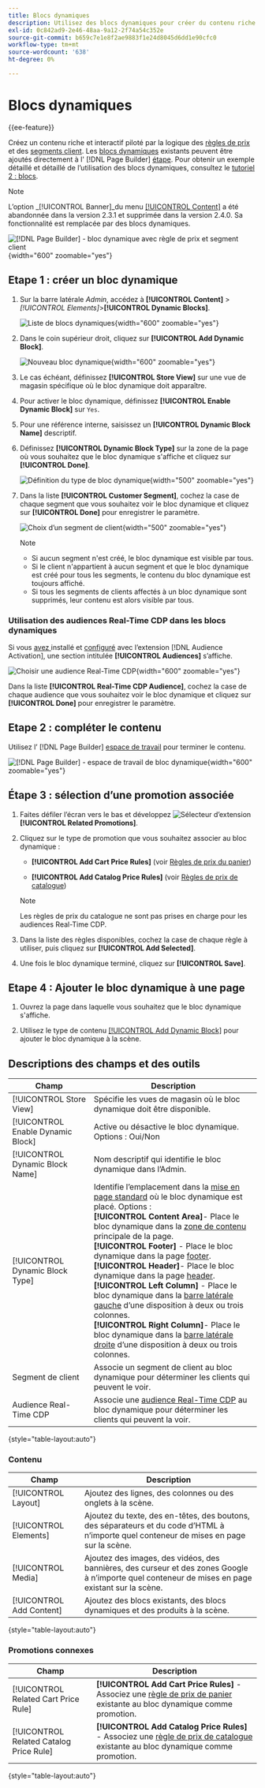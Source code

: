 ```yaml
---
title: Blocs dynamiques
description: Utilisez des blocs dynamiques pour créer du contenu riche et interactif piloté par la logique des règles de prix et des segments clients.
exl-id: 0c842ad9-2e46-48aa-9a12-2f74a54c352e
source-git-commit: b659c7e1e8f2ae9883f1e24d8045d6dd1e90cfc0
workflow-type: tm+mt
source-wordcount: '638'
ht-degree: 0%

---
```


# Blocs dynamiques

{{ee-feature}}

Créez un contenu riche et interactif piloté par la logique des [règles de prix](../merchandising-promotions/introduction.md#price-rules) et des [segments client](../customers/customer-segments.md). Les [blocs dynamiques](../page-builder/dynamic-block.md) existants peuvent être ajoutés directement à l&#39; [!DNL Page Builder] [étape](../page-builder/workspace.md). Pour obtenir un exemple détaillé et détaillé de l’utilisation des blocs dynamiques, consultez le [tutoriel 2 : blocs](../page-builder/2-blocks.md).

>[!NOTE]
>
>L’option _[!UICONTROL Banner]_du menu [[!UICONTROL Content]](content-menu.md) a été abandonnée dans la version 2.3.1 et supprimée dans la version 2.4.0. Sa fonctionnalité est remplacée par des blocs dynamiques.

![[!DNL Page Builder] - bloc dynamique avec règle de prix et segment client](../page-builder/assets/pb-tutorial2-dynamic-block-storefront.png){width="600" zoomable="yes"}

## Etape 1 : créer un bloc dynamique

1. Sur la barre latérale _Admin_, accédez à **[!UICONTROL Content]** > _[!UICONTROL Elements]_>**[!UICONTROL Dynamic Blocks]**.

   ![Liste de blocs dynamiques](../page-builder/assets/pb-tutorial2-block-dynamic-add.png){width="600" zoomable="yes"}

1. Dans le coin supérieur droit, cliquez sur **[!UICONTROL Add Dynamic Block]**.

   ![Nouveau bloc dynamique](../page-builder/assets/pb-tutorial2-block-dynamic-new.png){width="600" zoomable="yes"}

1. Le cas échéant, définissez **[!UICONTROL Store View]** sur une vue de magasin spécifique où le bloc dynamique doit apparaître.

1. Pour activer le bloc dynamique, définissez **[!UICONTROL Enable Dynamic Block]** sur `Yes`.

1. Pour une référence interne, saisissez un **[!UICONTROL Dynamic Block Name]** descriptif.

1. Définissez **[!UICONTROL Dynamic Block Type]** sur la zone de la page où vous souhaitez que le bloc dynamique s&#39;affiche et cliquez sur **[!UICONTROL Done]**.

   ![Définition du type de bloc dynamique](../page-builder/assets/pb-dynamic-block-type.png){width="500" zoomable="yes"}

1. Dans la liste **[!UICONTROL Customer Segment]**, cochez la case de chaque segment que vous souhaitez voir le bloc dynamique et cliquez sur **[!UICONTROL Done]** pour enregistrer le paramètre.

   ![Choix d’un segment de client](../page-builder/assets/pb-dynamic-block-customer-segment.png){width="500" zoomable="yes"}

   >[!NOTE]
   >
   >- Si aucun segment n&#39;est créé, le bloc dynamique est visible par tous.
   >- Si le client n&#39;appartient à aucun segment et que le bloc dynamique est créé pour tous les segments, le contenu du bloc dynamique est toujours affiché.
   >- Si tous les segments de clients affectés à un bloc dynamique sont supprimés, leur contenu est alors visible par tous.

### Utilisation des audiences Real-Time CDP dans les blocs dynamiques

Si vous [ avez ](../customers/audience-activation.md#install-the-extension) installé et [configuré](../customers/audience-activation.md#configure-the-extension) avec l’extension [!DNL Audience Activation], une section intitulée **[!UICONTROL Audiences]** s’affiche.

![Choisir une audience Real-Time CDP](./assets/dynamic-block-rtcdp.png){width="600" zoomable="yes"}

Dans la liste **[!UICONTROL Real-Time CDP Audience]**, cochez la case de chaque audience que vous souhaitez voir le bloc dynamique et cliquez sur **[!UICONTROL Done]** pour enregistrer le paramètre.

## Etape 2 : compléter le contenu

Utilisez l’ [!DNL Page Builder] [espace de travail](../page-builder/workspace.md) pour terminer le contenu.

![[!DNL Page Builder] - espace de travail de bloc dynamique](../page-builder/assets/pb-dynamic-block-workspace.png){width="600" zoomable="yes"}

## Étape 3 : sélection d’une promotion associée

1. Faites défiler l’écran vers le bas et développez ![Sélecteur d’extension](../assets/icon-display-expand.png) **[!UICONTROL Related Promotions]**.

1. Cliquez sur le type de promotion que vous souhaitez associer au bloc dynamique :

   - **[!UICONTROL Add Cart Price Rules]** (voir [ Règles de prix du panier](../merchandising-promotions/price-rules-cart.md))

   - **[!UICONTROL Add Catalog Price Rules]** (voir [Règles de prix de catalogue](../merchandising-promotions/price-rules-catalog.md))

   >[!NOTE]
   >
   >Les règles de prix du catalogue ne sont pas prises en charge pour les audiences Real-Time CDP.

1. Dans la liste des règles disponibles, cochez la case de chaque règle à utiliser, puis cliquez sur **[!UICONTROL Add Selected]**.

1. Une fois le bloc dynamique terminé, cliquez sur **[!UICONTROL Save]**.

## Etape 4 : Ajouter le bloc dynamique à une page

1. Ouvrez la page dans laquelle vous souhaitez que le bloc dynamique s&#39;affiche.

1. Utilisez le type de contenu [[!UICONTROL Add Dynamic Block]](../page-builder/dynamic-block.md) pour ajouter le bloc dynamique à la scène.

## Descriptions des champs et des outils

| Champ | Description |
|--- |--- |
| [!UICONTROL Store View] | Spécifie les vues de magasin où le bloc dynamique doit être disponible. |
| [!UICONTROL Enable Dynamic Block] | Active ou désactive le bloc dynamique. Options : Oui/Non |
| [!UICONTROL Dynamic Block Name] | Nom descriptif qui identifie le bloc dynamique dans l’Admin. |
| [!UICONTROL Dynamic Block Type] | Identifie l’emplacement dans la [mise en page standard](layout-updates.md) où le bloc dynamique est placé. Options : <br/>**[!UICONTROL Content Area]**- Place le bloc dynamique dans la [zone de contenu](layout-updates.md) principale de la page.<br/>**[!UICONTROL Footer]** - Place le bloc dynamique dans la page [footer](page-setup.md#footer). <br/>**[!UICONTROL Header]**- Place le bloc dynamique dans la page [header](page-setup.md#header).<br/>**[!UICONTROL Left Column]** - Place le bloc dynamique dans la [barre latérale gauche](page-layout.md#standard-page-layouts) d’une disposition à deux ou trois colonnes. <br/>**[!UICONTROL Right Column]**- Place le bloc dynamique dans la [barre latérale droite](page-layout.md#standard-page-layouts) d’une disposition à deux ou trois colonnes. |
| Segment de client | Associe un segment de client au bloc dynamique pour déterminer les clients qui peuvent le voir. |
| Audience Real-Time CDP | Associe une [audience Real-Time CDP](../customers/audience-activation.md) au bloc dynamique pour déterminer les clients qui peuvent la voir. |

{style="table-layout:auto"}

### Contenu

| Champ | Description |
|--- |--- |
| [!UICONTROL Layout] | Ajoutez des lignes, des colonnes ou des onglets à la scène. |
| [!UICONTROL Elements] | Ajoutez du texte, des en-têtes, des boutons, des séparateurs et du code d’HTML à n’importe quel conteneur de mises en page sur la scène. |
| [!UICONTROL Media] | Ajoutez des images, des vidéos, des bannières, des curseur et des zones Google à n’importe quel conteneur de mises en page existant sur la scène. |
| [!UICONTROL Add Content] | Ajoutez des blocs existants, des blocs dynamiques et des produits à la scène. |

{style="table-layout:auto"}

### Promotions connexes

| Champ | Description |
|--- |--- |
| [!UICONTROL Related Cart Price Rule] | **[!UICONTROL Add Cart Price Rules]** - Associez une [règle de prix de panier](../merchandising-promotions/price-rules-cart.md) existante au bloc dynamique comme promotion. |
| [!UICONTROL Related Catalog Price Rule] | **[!UICONTROL Add Catalog Price Rules]** - Associez une [règle de prix de catalogue](../merchandising-promotions/price-rules-catalog.md) existante au bloc dynamique comme promotion. |

{style="table-layout:auto"}
